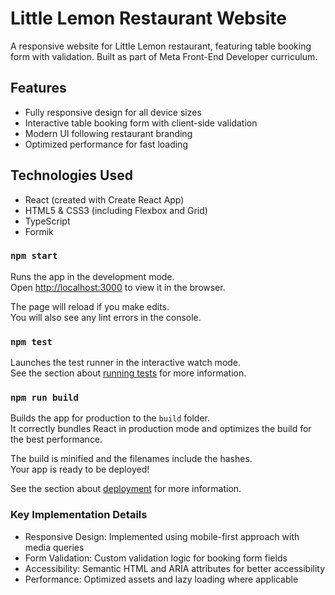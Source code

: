 # Little Lemon Restaurant Website

A responsive website for Little Lemon restaurant, featuring table booking form with validation. Built as part of Meta Front-End Developer curriculum.

## Features
* Fully responsive design for all device sizes
* Interactive table booking form with client-side validation
* Modern UI following restaurant branding
* Optimized performance for fast loading

## Technologies Used
* React (created with Create React App)
* HTML5 & CSS3 (including Flexbox and Grid)
* TypeScript
* Formik

### `npm start`

Runs the app in the development mode.\
Open [http://localhost:3000](http://localhost:3000) to view it in the browser.

The page will reload if you make edits.\
You will also see any lint errors in the console.

### `npm test`

Launches the test runner in the interactive watch mode.\
See the section about [running tests](https://facebook.github.io/create-react-app/docs/running-tests) for more information.

### `npm run build`

Builds the app for production to the `build` folder.\
It correctly bundles React in production mode and optimizes the build for the best performance.

The build is minified and the filenames include the hashes.\
Your app is ready to be deployed!

See the section about [deployment](https://facebook.github.io/create-react-app/docs/deployment) for more information.

### Key Implementation Details
* Responsive Design: Implemented using mobile-first approach with media queries
* Form Validation: Custom validation logic for booking form fields
* Accessibility: Semantic HTML and ARIA attributes for better accessibility
* Performance: Optimized assets and lazy loading where applicable
